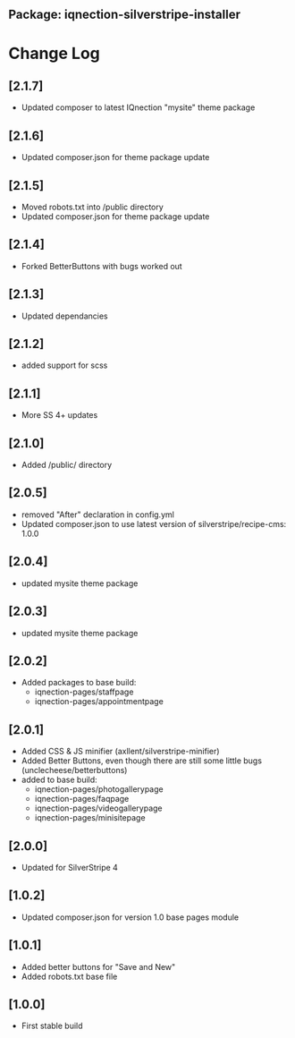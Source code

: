 ## Package: iqnection-silverstripe-installer
# Change Log

## [2.1.7]
- Updated composer to latest IQnection "mysite" theme package

## [2.1.6]
- Updated composer.json for theme package update

## [2.1.5]
- Moved robots.txt into /public directory
- Updated composer.json for theme package update

## [2.1.4]
- Forked BetterButtons with bugs worked out

## [2.1.3]
- Updated dependancies

## [2.1.2]
- added support for scss

## [2.1.1]
- More SS 4+ updates

## [2.1.0]
- Added /public/ directory

## [2.0.5]
- removed "After" declaration in config.yml
- Updated composer.json to use latest version of silverstripe/recipe-cms: 1.0.0

## [2.0.4]
- updated mysite theme package

## [2.0.3]
- updated mysite theme package

## [2.0.2]
- Added packages to base build:
	- iqnection-pages/staffpage
	- iqnection-pages/appointmentpage

## [2.0.1]
- Added CSS & JS minifier (axllent/silverstripe-minifier)
- Added Better Buttons, even though there are still some little bugs (unclecheese/betterbuttons)
- added to base build:
	- iqnection-pages/photogallerypage
	- iqnection-pages/faqpage
    - iqnection-pages/videogallerypage
	- iqnection-pages/minisitepage

## [2.0.0]
- Updated for SilverStripe 4

## [1.0.2]
- Updated composer.json for version 1.0 base pages module


## [1.0.1]
- Added better buttons for "Save and New"
- Added robots.txt base file


## [1.0.0]
- First stable build